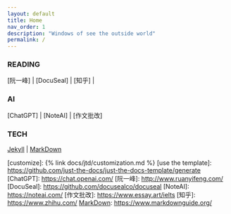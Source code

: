 ```yaml
---
layout: default
title: Home
nav_order: 1
description: "Windows of see the outside world"
permalink: /
---
```

### READING
[阮一峰] | [DocuSeal] | [知乎] |
 
### AI
[ChatGPT] | [NoteAI] | [作文批改]

### TECH
[Jekyll] | [MarkDown]



[Jekyll]: https://jekyllrb.com
[Markdown]: https://daringfireball.net/projects/markdown/
[Liquid]: https://github.com/Shopify/liquid/wiki
[Front matter]: https://jekyllrb.com/docs/front-matter/
[Jekyll configuration]: https://jekyllrb.com/docs/configuration/
[source file for this page]: https://github.com/just-the-docs/just-the-docs/blob/main/index.md
[Just the Docs Template]: https://just-the-docs.github.io/just-the-docs-template/
[Just the Docs]: https://just-the-docs.com
[Just the Docs repo]: https://github.com/just-the-docs/just-the-docs
[Just the Docs README]: https://github.com/just-the-docs/just-the-docs/blob/main/README.md
[GitHub Pages]: https://pages.github.com/
[Template README]: https://github.com/just-the-docs/just-the-docs-template/blob/main/README.md
[GitHub Pages / Actions workflow]: https://github.blog/changelog/2022-07-27-github-pages-custom-github-actions-workflows-beta/
[customize]: {% link docs/jtd/customization.md %}
[use the template]: https://github.com/just-the-docs/just-the-docs-template/generate
[ChatGPT]: https://chat.openai.com/
[阮一峰]: http://www.ruanyifeng.com/
[DocuSeal]: https://github.com/docusealco/docuseal
[NoteAI]: https://noteai.com/
[作文批改]: https://www.essay.art/ielts
[知乎]: https://www.zhihu.com/
[MarkDown]: https://www.markdownguide.org/
